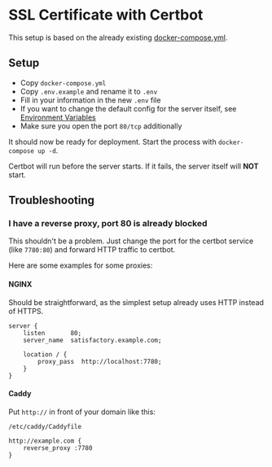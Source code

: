 # SSL Certificate with Certbot

This setup is based on the already existing [docker-compose.yml](../docker-compose.yml).


## Setup

- Copy `docker-compose.yml`
- Copy `.env.example` and rename it to `.env`
- Fill in your information in the new `.env` file
- If you want to change the default config for the server itself, see [Environment Variables](../README.md#environment-variables)
- Make sure you open the port `80/tcp` additionally

It should now be ready for deployment. Start the process with `docker-compose up -d`.

Certbot will run before the server starts. If it fails, the server itself will **NOT** start.

## Troubleshooting

### I have a reverse proxy, port 80 is already blocked

This shouldn't be a problem. Just change the port for the certbot service (like `7780:80`) and forward HTTP traffic to certbot.

Here are some examples for some proxies:

#### NGINX

Should be straightforward, as the simplest setup already uses HTTP instead of HTTPS.

```
server {
    listen       80;
    server_name  satisfactory.example.com;

    location / {
        proxy_pass  http://localhost:7780;
    }
}
```

#### Caddy

Put `http://` in front of your domain like this:

`/etc/caddy/Caddyfile`
```caddyfile
http://example.com {
    reverse_proxy :7780
}
